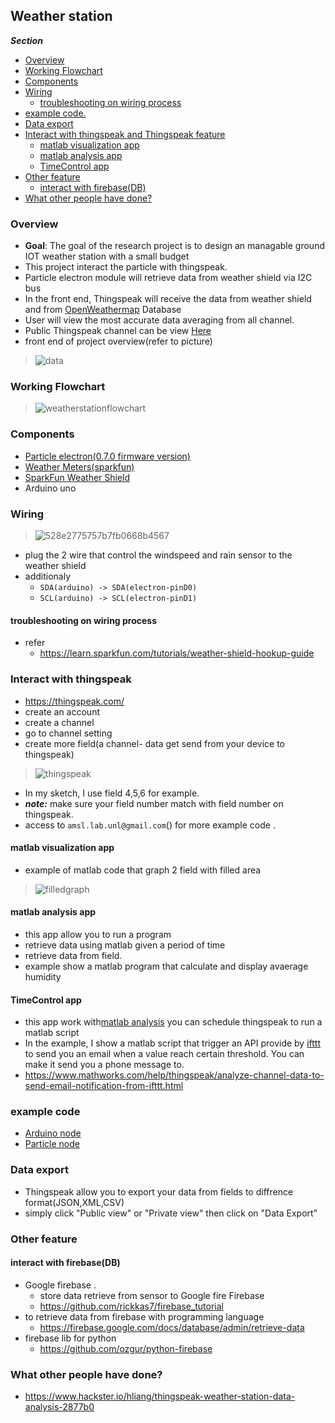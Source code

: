 ## Weather station

***Section***
- [Overview](#overview)
- [Working Flowchart](#working-flowchart)
- [Components](#components)
- [Wiring](#wiring)
	- [troubleshooting on wiring process](#troubleshooting-on-wiring-process )
- [example code.](#example-code)
- [Data export](#data-export)
- [Interact with thingspeak and Thingspeak feature](#interact-with-thingspeak)
	- [matlab visualization app](#matlab-visualization-app)
	- [matlab analysis app](#matlab-analysis-app) 
	- [TimeControl app](#iimeControl-app)
- [Other feature](#other-feature)
	- [interact with firebase(DB)](#interact-with-firebase(DB))
- [What other people have done?](#what-other-people-have-done)


### Overview 
- **Goal**: The goal of the research project is to design an managable ground IOT weather station with a small budget
- This project interact the particle with thingspeak. 
- Particle electron module will retrieve data from weather shield via I2C bus 
- In the front end, Thingspeak will receive the data from weather shield and from [OpenWeathermap](https://openweathermap.org) Database
- User will view the most accurate data averaging from all channel.
- Public Thingspeak channel can be view [Here](https://thingspeak.com/channels/521293) 
- front end of project overview(refer to picture)
> ![data](https://user-images.githubusercontent.com/35666615/47681099-99fef380-db96-11e8-9463-28405fdc240f.PNG)

### Working Flowchart
> ![weatherstationflowchart](https://user-images.githubusercontent.com/35666615/47680953-3ecd0100-db96-11e8-9347-1282e704f4b8.PNG)

### Components
- [Particle electron(0.7.0 firmware version)](https://www.particle.io/products/hardware/electron-cellular-2g-3g-lte)
- [Weather Meters(sparkfun)](https://www.sparkfun.com/products/8942)
- [SparkFun Weather Shield](https://www.sparkfun.com/products/13956)
- Arduino uno 

### Wiring 
> ![528e2775757b7fb0668b4567](https://user-images.githubusercontent.com/35666615/42290717-b720172a-7f8c-11e8-975b-02a0eb231c07.jpg)
- plug the 2 wire that control the windspeed and rain sensor to the weather shield
- additionaly
	- `SDA(arduino) -> SDA(electron-pinD0)`
	- `SCL(arduino) -> SCL(electron-pinD1)`

#### troubleshooting on wiring process 
- refer 
	- https://learn.sparkfun.com/tutorials/weather-shield-hookup-guide

### Interact with thingspeak
- https://thingspeak.com/
- create an account
- create a channel 
- go to channel setting
- create more field(a channel- data get send from your device to thingspeak)
> ![thingspeak](https://user-images.githubusercontent.com/35666615/42291253-3503e376-7f90-11e8-8c30-869d3e6b403d.PNG)
- In my sketch, I use field 4,5,6 for example. 
- ***note:*** make sure your field number match with field number on thingspeak.
- access to `amsl.lab.unl@gmail.com`() for more example code .


#### matlab visualization app
- example of matlab code that graph 2 field with filled area
> ![filledgraph](https://user-images.githubusercontent.com/35666615/42291837-e093f5c0-7f93-11e8-8996-6804bf4540e7.PNG)


#### matlab analysis app
- this app allow you to run a program
- retrieve data using matlab given a period of time 
- retrieve data from field.
- example show a matlab program that calculate and display avaerage humidity 


#### TimeControl app
- this app work with[matlab analysis](####matlab-analysis-app) you can schedule thingspeak to run a matlab script 
- In the example, I show a matlab script that trigger an API provide by [ifttt](https://ifttt.com/discover) to send you an email when a value reach certain threshold. You can make it send you a phone message to.
- https://www.mathworks.com/help/thingspeak/analyze-channel-data-to-send-email-notification-from-ifttt.html 

### example code
- [Arduino node ](https://gist.github.com/datduyng/f580f32d41ddd0baf7030e16ab3fa9e0)
- [Particle node](https://gist.github.com/datduyng/4cb1a0e75b28d30198b6f3c847d2a881)

### Data export
- Thingspeak allow you to export your data from fields to diffrence format(JSON,XML,CSV)
- simply click "Public view" or "Private view" then click on "Data Export"


### Other feature 
#### interact with firebase(DB)
- Google firebase .
  - store data retrieve from sensor to Google fire Firebase
  - https://github.com/rickkas7/firebase_tutorial
- to retrieve data from firebase with programming language
  - https://firebase.google.com/docs/database/admin/retrieve-data
- firebase lib for python
  - https://github.com/ozgur/python-firebase

### What other people have done? 
- https://www.hackster.io/hliang/thingspeak-weather-station-data-analysis-2877b0 


